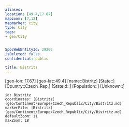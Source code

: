 ```yaml
---
aliases: 
location: [49.4,17.67]
mapzoom: [7,12] 
mapmarker: city 
type: City
tags:
- geo/City


SpocWebEntityId: 29205
isDeleted: false
confidential: public

title: Bistritz
---
```

[geo-lon::17.67]
[geo-lat::49.4]
[name::Bistritz]
[State::]
[Country::Czech_Rep.]
[StateId::]
[Population::]
[Unknown::]


```leaflet
id: Bistritz
coordinates: [Bistritz](geo/Continent/Europe/Czech_Republic/City/Bistritz.md)
markerFile: [Bistritz](geo/Continent/Europe/Czech_Republic/City/Bistritz.md)
defaultZoom: 11 
maxZoom: 18
```


